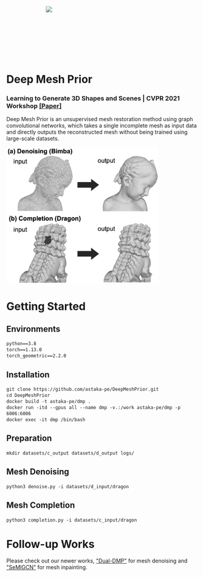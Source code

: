 <img src="docs/img/animation.gif" align="right" width="400">
<br><br><br><br><br><br><br><br>

# Deep Mesh Prior

### Learning to Generate 3D Shapes and Scenes | CVPR 2021 Workshop [[Paper]](https://arxiv.org/abs/2107.02909)

Deep Mesh Prior is an unsupervised mesh restoration method using graph convolutional networks, which takes a single incomplete mesh as input data and directly outputs the reconstructed mesh without being trained using large-scale datasets.

<img src="docs/img/abstract.png" width="400">

# Getting Started
## Environments
```
python==3.8
torch==1.13.0
torch_geometric==2.2.0
```

## Installation
<!-- ```
git clone https://github.com/astaka-pe/DeepMeshPrior.git
cd DeepMeshPrior
conda env create -f environment.yml
conda activate dmp
``` -->
```
git clone https://github.com/astaka-pe/DeepMeshPrior.git
cd DeepMeshPrior
docker build -t astaka-pe/dmp .
docker run -itd --gpus all --name dmp -v.:/work astaka-pe/dmp -p 6006:6006
docker exec -it dmp /bin/bash
```

## Preparation
```
mkdir datasets/c_output datasets/d_output logs/
```

## Mesh Denoising
```
python3 denoise.py -i datasets/d_input/dragon
```
<!-- - To view the loss and MAD, run `tensorboard --logdir logs/denoise` in another terminal and click <http://localhost:6006>. -->

## Mesh Completion
```
python3 completion.py -i datasets/c_input/dragon
```
<!-- - To view the loss, run `tensorboard --logdir logs/completion` in another terminal and click <http://localhost:6006>. -->

# Follow-up Works

Please check out our newer works, ["Dual-DMP"](https://github.com/astaka-pe/Dual-DMP) for mesh denoising and ["SeMIGCN"](https://github.com/astaka-pe/SeMIGCN) for mesh inpainting.

